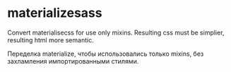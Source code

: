 # materializesass
Convert materialisecss for use only mixins. Resulting css must be simplier, resulting html more semantic.

Переделка materialize, чтобы использовались только mixins, без захламления импортированными стилями.
